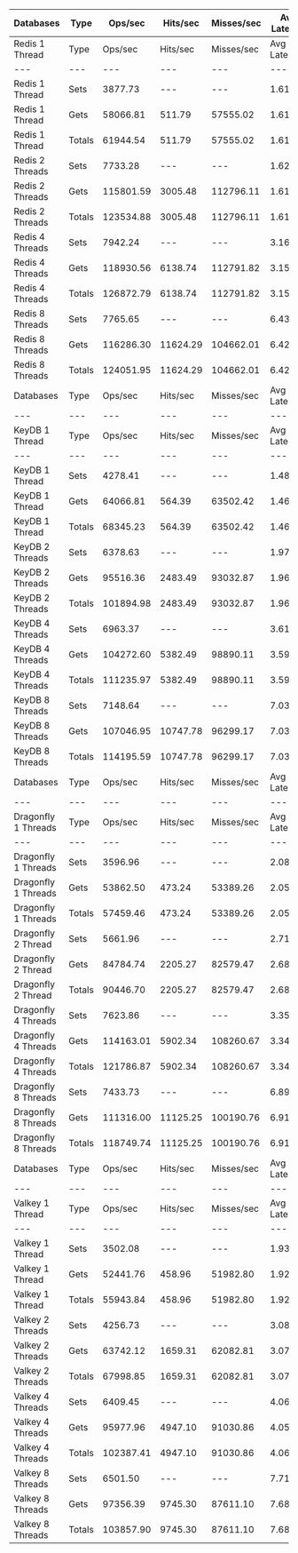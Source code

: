 | Databases | Type | Ops/sec | Hits/sec | Misses/sec | Avg Latency | p50 Latency | p99 Latency | p99.9 Latency | KB/sec |
| --- | --- | --- | --- | --- | --- | --- | --- | --- | --- |
| Redis 1 Thread | Type | Ops/sec | Hits/sec | Misses/sec | Avg Latency | p50 Latency | p99 Latency | p99.9 Latency | KB/sec |
| --- | --- | --- | --- | --- | --- | --- | --- | --- | --- |
Redis 1 Thread | Sets | 3877.73 | --- | --- | 1.61864 | 1.56700 | 2.70300 | 7.61500 | 2120.03 |
Redis 1 Thread | Gets | 58066.81 | 511.79 | 57555.02 | 1.61384 | 1.56700 | 2.70300 | 7.13500 | 2516.62 |
Redis 1 Thread | Totals | 61944.54 | 511.79 | 57555.02 | 1.61414 | 1.56700 | 2.70300 | 7.16700 | 4636.64 |
Redis 2 Threads | Sets | 7733.28 | --- | --- | 1.62264 | 1.55100 | 3.03900 | 9.91900 | 4227.94 |
Redis 2 Threads | Gets | 115801.59 | 3005.48 | 112796.11 | 1.61904 | 1.53500 | 3.07100 | 9.85500 | 6017.11 |
Redis 2 Threads | Totals | 123534.88 | 3005.48 | 112796.11 | 1.61927 | 1.53500 | 3.07100 | 9.85500 | 10245.05 |
Redis 4 Threads | Sets | 7942.24 | --- | --- | 3.16133 | 3.00700 | 7.58300 | 14.84700 | 4342.19 |
Redis 4 Threads | Gets | 118930.56 | 6138.74 | 112791.82 | 3.15426 | 3.00700 | 7.58300 | 15.29500 | 7714.67 |
Redis 4 Threads | Totals | 126872.79 | 6138.74 | 112791.82 | 3.15470 | 3.00700 | 7.58300 | 15.29500 | 12056.86 |
Redis 8 Threads | Sets | 7765.65 | --- | --- | 6.43999 | 6.04700 | 17.79100 | 49.66300 | 4245.64 |
Redis 8 Threads | Gets | 116286.30 | 11624.29 | 104662.01 | 6.42347 | 6.01500 | 17.66300 | 49.91900 | 10370.64 |
Redis 8 Threads | Totals | 124051.95 | 11624.29 | 104662.01 | 6.42450 | 6.01500 | 17.66300 | 49.91900 | 14616.28 |
| Databases | Type | Ops/sec | Hits/sec | Misses/sec | Avg Latency | p50 Latency | p99 Latency | p99.9 Latency | KB/sec |
| --- | --- | --- | --- | --- | --- | --- | --- | --- | --- |
| KeyDB 1 Thread | Type | Ops/sec | Hits/sec | Misses/sec | Avg Latency | p50 Latency | p99 Latency | p99.9 Latency | KB/sec |
| --- | --- | --- | --- | --- | --- | --- | --- | --- | --- |
KeyDB 1 Thread | Sets | 4278.41 | --- | --- | 1.48133 | 1.43900 | 2.35100 | 9.79100 | 2339.09 |
KeyDB 1 Thread | Gets | 64066.81 | 564.39 | 63502.42 | 1.46177 | 1.43900 | 2.23900 | 5.82300 | 2776.52 |
KeyDB 1 Thread | Totals | 68345.23 | 564.39 | 63502.42 | 1.46299 | 1.43900 | 2.25500 | 6.01500 | 5115.61 |
KeyDB 2 Threads | Sets | 6378.63 | --- | --- | 1.97188 | 1.63100 | 10.17500 | 21.11900 | 3487.32 |
KeyDB 2 Threads | Gets | 95516.36 | 2483.49 | 93032.87 | 1.96961 | 1.63100 | 10.17500 | 21.24700 | 4965.33 |
KeyDB 2 Threads | Totals | 101894.98 | 2483.49 | 93032.87 | 1.96975 | 1.63100 | 10.17500 | 21.24700 | 8452.65 |
KeyDB 4 Threads | Sets | 6963.37 | --- | --- | 3.61655 | 3.23100 | 13.18300 | 22.91100 | 3807.02 |
KeyDB 4 Threads | Gets | 104272.60 | 5382.49 | 98890.11 | 3.59862 | 3.19900 | 13.11900 | 22.52700 | 6764.02 |
KeyDB 4 Threads | Totals | 111235.97 | 5382.49 | 98890.11 | 3.59975 | 3.21500 | 13.11900 | 22.52700 | 10571.04 |
KeyDB 8 Threads | Sets | 7148.64 | --- | --- | 7.03285 | 6.46300 | 20.60700 | 45.82300 | 3908.31 |
KeyDB 8 Threads | Gets | 107046.95 | 10747.78 | 96299.17 | 7.03029 | 6.46300 | 20.86300 | 46.33500 | 9570.33 |
KeyDB 8 Threads | Totals | 114195.59 | 10747.78 | 96299.17 | 7.03045 | 6.46300 | 20.86300 | 46.33500 | 13478.64 |
| Databases | Type | Ops/sec | Hits/sec | Misses/sec | Avg Latency | p50 Latency | p99 Latency | p99.9 Latency | KB/sec |
| --- | --- | --- | --- | --- | --- | --- | --- | --- | --- |
| Dragonfly 1 Threads | Type | Ops/sec | Hits/sec | Misses/sec | Avg Latency | p50 Latency | p99 Latency | p99.9 Latency | KB/sec |
| --- | --- | --- | --- | --- | --- | --- | --- | --- | --- |
Dragonfly 1 Threads | Sets | 3596.96 | --- | --- | 2.08831 | 1.82300 | 4.63900 | 10.04700 | 1966.53 |
Dragonfly 1 Threads | Gets | 53862.50 | 473.24 | 53389.26 | 2.05596 | 1.81500 | 4.51100 | 7.77500 | 2333.65 |
Dragonfly 1 Threads | Totals | 57459.46 | 473.24 | 53389.26 | 2.05799 | 1.82300 | 4.54300 | 8.03100 | 4300.18 |
Dragonfly 2 Thread | Sets | 5661.96 | --- | --- | 2.71825 | 2.63900 | 8.03100 | 14.59100 | 3095.51 |
Dragonfly 2 Thread | Gets | 84784.74 | 2205.27 | 82579.47 | 2.68085 | 2.62300 | 7.32700 | 13.69500 | 4407.87 |
Dragonfly 2 Thread | Totals | 90446.70 | 2205.27 | 82579.47 | 2.68319 | 2.62300 | 7.35900 | 13.75900 | 7503.38 |
Dragonfly 4 Threads | Sets | 7623.86 | --- | --- | 3.35605 | 3.45500 | 8.25500 | 17.91900 | 4168.12 |
Dragonfly 4 Threads | Gets | 114163.01 | 5902.34 | 108260.67 | 3.34292 | 3.45500 | 8.06300 | 17.79100 | 7410.29 |
Dragonfly 4 Threads | Totals | 121786.87 | 5902.34 | 108260.67 | 3.34374 | 3.45500 | 8.06300 | 17.79100 | 11578.41 |
Dragonfly 8 Threads | Sets | 7433.73 | --- | --- | 6.89103 | 6.52700 | 21.63100 | 58.87900 | 4064.17 |
Dragonfly 8 Threads | Gets | 111316.00 | 11125.25 | 100190.76 | 6.91237 | 6.52700 | 22.14300 | 59.13500 | 9926.27 |
Dragonfly 8 Threads | Totals | 118749.74 | 11125.25 | 100190.76 | 6.91103 | 6.52700 | 22.14300 | 58.87900 | 13990.45 |
| Databases | Type | Ops/sec | Hits/sec | Misses/sec | Avg Latency | p50 Latency | p99 Latency | p99.9 Latency | KB/sec |
| --- | --- | --- | --- | --- | --- | --- | --- | --- | --- |
| Valkey 1 Thread | Type | Ops/sec | Hits/sec | Misses/sec | Avg Latency | p50 Latency | p99 Latency | p99.9 Latency | KB/sec |
| --- | --- | --- | --- | --- | --- | --- | --- | --- | --- |
Valkey 1 Thread | Sets | 3502.08 | --- | --- | 1.93052 | 1.48700 | 6.01500 | 10.36700 | 1914.65 |
Valkey 1 Thread | Gets | 52441.76 | 458.96 | 51982.80 | 1.92055 | 1.47900 | 5.75900 | 11.90300 | 2271.20 |
Valkey 1 Thread | Totals | 55943.84 | 458.96 | 51982.80 | 1.92118 | 1.47900 | 5.79100 | 11.83900 | 4185.85 |
Valkey 2 Threads | Sets | 4256.73 | --- | --- | 3.08892 | 2.86300 | 8.95900 | 17.27900 | 2327.24 |
Valkey 2 Threads | Gets | 63742.12 | 1659.31 | 62082.81 | 3.07507 | 2.87900 | 8.57500 | 17.27900 | 3314.57 |
Valkey 2 Threads | Totals | 67998.85 | 1659.31 | 62082.81 | 3.07594 | 2.86300 | 8.63900 | 17.27900 | 5641.81 |
Valkey 4 Threads | Sets | 6409.45 | --- | --- | 4.06413 | 3.96700 | 9.08700 | 23.80700 | 3504.18 |
Valkey 4 Threads | Gets | 95977.96 | 4947.10 | 91030.86 | 4.05996 | 3.96700 | 8.89500 | 23.42300 | 6222.33 |
Valkey 4 Threads | Totals | 102387.41 | 4947.10 | 91030.86 | 4.06022 | 3.96700 | 8.89500 | 23.42300 | 9726.51 |
Valkey 8 Threads | Sets | 6501.50 | --- | --- | 7.71427 | 7.23100 | 26.11100 | 54.01500 | 3554.51 |
Valkey 8 Threads | Gets | 97356.39 | 9745.30 | 87611.10 | 7.68563 | 7.23100 | 24.19100 | 54.01500 | 8689.12 |
Valkey 8 Threads | Totals | 103857.90 | 9745.30 | 87611.10 | 7.68742 | 7.23100 | 24.31900 | 54.01500 | 12243.62 |
